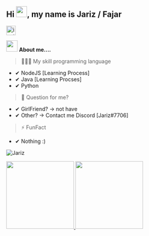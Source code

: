 ## Hi <img src="https://github.com/TheDudeThatCode/TheDudeThatCode/blob/master/Assets/Hi.gif" width="29px">, my name is Jariz / Fajar 
<a href="https://www.instagram.com/riz.ig/" target="blank"><img align="center" src="https://image.flaticon.com/icons/png/128/174/174855.png" alt="insta_ovindu" height="25px" width="25px" /></a>


<img src="https://media.giphy.com/media/iY8CRBdQXODJSCERIr/giphy.gif" width="30px">&nbsp;**About me....**
> 🧑🏻‍💻 My skill programming language 
- ✔ NodeJS [Learning Process]
- ✔ Java [Learning Procses]
- ✔ Python
> 💬 Question for me?
- ✔ GirlFriend? -> not have
- ✔ Other? -> Contact me Discord [Jariz#7706]
> ⚡ FunFact
- ✔ Nothing :)

<p align=left> <img src=https://komarev.com/ghpvc/?username=J-yriz alt=Jariz /> </p>

<a href="https://github.com/J-yriz">
  <img height="180em" src="https://github-readme-stats-eight-theta.vercel.app/api?username=J-yriz&show_icons=true&theme=algolia&include_all_commits=true&count_private=true"/>
  <img height="180em" src="https://github-readme-stats-eight-theta.vercel.app/api/top-langs/?username=J-yriz&layout=compact&langs_count=8&theme=algolia"/>
</a>
